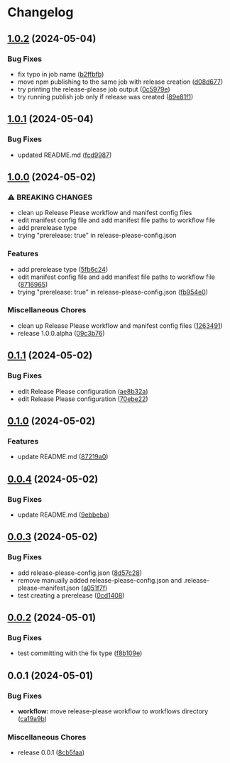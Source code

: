 # Changelog

## [1.0.2](https://github.com/jariikonen/npm-version-test/compare/v1.0.1...v1.0.2) (2024-05-04)


### Bug Fixes

* fix typo in job name ([b2ffbfb](https://github.com/jariikonen/npm-version-test/commit/b2ffbfb1c544817c4e0eea8b84101bc204aed55c))
* move npm publishing to the same job with release creation ([d08d677](https://github.com/jariikonen/npm-version-test/commit/d08d6771eb8fdc9fd620578c8db253eba0131286))
* try printing the release-please job output ([0c5979e](https://github.com/jariikonen/npm-version-test/commit/0c5979ea2d4c80bb4ad3b27c6795f75561b8a257))
* try running publish job only if release was created ([89e81f1](https://github.com/jariikonen/npm-version-test/commit/89e81f19bc26b45c08c4868928917062f6680295))

## [1.0.1](https://github.com/jariikonen/npm-version-test/compare/v1.0.0...v1.0.1) (2024-05-04)


### Bug Fixes

* updated README.md ([fcd9987](https://github.com/jariikonen/npm-version-test/commit/fcd9987bc352d6c33c46f1e7f0b9ed826ffb840d))

## [1.0.0](https://github.com/jariikonen/npm-version-test/compare/v0.1.1...v1.0.0) (2024-05-02)


### ⚠ BREAKING CHANGES

* clean up Release Please workflow and manifest config files
* edit manifest config file and add manifest file paths to workflow file
* add prerelease type
* trying "prerelease: true" in release-please-config.json

### Features

* add prerelease type ([5fb6c24](https://github.com/jariikonen/npm-version-test/commit/5fb6c24ff553f7d6c2e6468e1c60cc527e460b2b))
* edit manifest config file and add manifest file paths to workflow file ([8716965](https://github.com/jariikonen/npm-version-test/commit/871696533b4f9a18253636f7d0046865cb7e6cd2))
* trying "prerelease: true" in release-please-config.json ([fb954e0](https://github.com/jariikonen/npm-version-test/commit/fb954e0f3e7d7bcf182029b43e62bdd379477ba3))


### Miscellaneous Chores

* clean up Release Please workflow and manifest config files ([1263491](https://github.com/jariikonen/npm-version-test/commit/126349105a908e692e6caf06b4edb3d81b5fbb8d))
* release 1.0.0.alpha ([09c3b76](https://github.com/jariikonen/npm-version-test/commit/09c3b76a534e1f82d1812789d1a214d84edcac93))

## [0.1.1](https://github.com/jariikonen/npm-version-test/compare/v0.1.0...v0.1.1) (2024-05-02)


### Bug Fixes

* edit Release Please configuration ([ae8b32a](https://github.com/jariikonen/npm-version-test/commit/ae8b32adf2340da398186123a2937b0946c22058))
* edit Release Please configuration ([70ebe22](https://github.com/jariikonen/npm-version-test/commit/70ebe22ed37716b3367885b4aa39cfcb33b63229))

## [0.1.0](https://github.com/jariikonen/npm-version-test/compare/v0.0.4...v0.1.0) (2024-05-02)


### Features

* update README.md ([87219a0](https://github.com/jariikonen/npm-version-test/commit/87219a0c8691b3a3626f615ca6def77311575f5b))

## [0.0.4](https://github.com/jariikonen/npm-version-test/compare/v0.0.3...v0.0.4) (2024-05-02)


### Bug Fixes

* update README.md ([9ebbeba](https://github.com/jariikonen/npm-version-test/commit/9ebbeba1b7d6639598b8999a252406ca2a724b6a))

## [0.0.3](https://github.com/jariikonen/npm-version-test/compare/v0.0.2...v0.0.3) (2024-05-02)


### Bug Fixes

* add release-please-config.json ([8d57c28](https://github.com/jariikonen/npm-version-test/commit/8d57c288edcf3c4bcf2cbe62eb32fdc6798ee419))
* remove manually added release-please-config.json and .release-please-manifest.json ([a051f7f](https://github.com/jariikonen/npm-version-test/commit/a051f7fde0fbfb534ec96b6fcc13e46aa555dd78))
* test creating a prerelease ([0cd1408](https://github.com/jariikonen/npm-version-test/commit/0cd14083ddae245df27d15dbec557a1738530ef4))

## [0.0.2](https://github.com/jariikonen/npm-version-test/compare/v0.0.1...v0.0.2) (2024-05-01)


### Bug Fixes

* test committing with the fix type ([f8b109e](https://github.com/jariikonen/npm-version-test/commit/f8b109e07b34c9cd03da2a8fab6a28a975862d28))

## 0.0.1 (2024-05-01)


### Bug Fixes

* **workflow:** move release-please workflow to workflows directory ([ca19a9b](https://github.com/jariikonen/npm-version-test/commit/ca19a9b940be82e07100ff594aa4ffd2f602944a))


### Miscellaneous Chores

* release 0.0.1 ([8cb5faa](https://github.com/jariikonen/npm-version-test/commit/8cb5faa1270a47ddce1f2cdf939cb7ccf5ef36ef))
